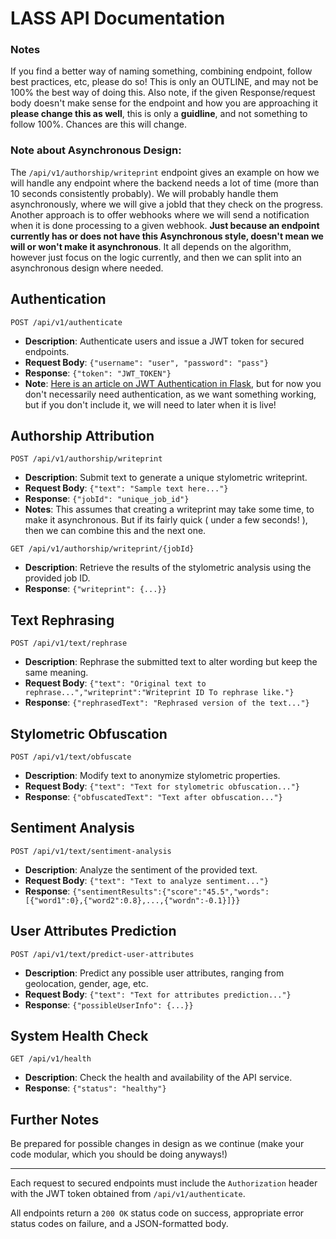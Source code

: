 # LASS API Documentation
### Notes
If you find a better way of naming something, combining endpoint, follow best practices, etc, please do so! This is only an OUTLINE, and may not be 100% the best way of doing this. Also note, if the given Response/request body doesn't make sense for the endpoint and how you are approaching it __please change this as well__, this is only a __guidline__, and not something to follow 100%. Chances are this will change.

### Note about Asynchronous Design:
The `/api/v1/authorship/writeprint` endpoint gives an example on how we will handle any endpoint where the backend needs a lot of time (more than 10 seconds consistently probably). We will probably handle them asynchronously, where we will give a jobId that they check on the progress. Another approach is to offer webhooks where we will send a notification when it is done processing to a given webhook. **Just because an endpoint currently has or does not have this Asynchronous style, doesn't mean we will or won't make it asynchronous**. It all depends on the algorithm, however just focus on the logic currently, and then we can split into an asynchronous design where needed.

## Authentication

`POST /api/v1/authenticate`
- **Description**: Authenticate users and issue a JWT token for secured endpoints.
- **Request Body**: `{"username": "user", "password": "pass"}`
- **Response**: `{"token": "JWT_TOKEN"}`
- **Note**: [Here is an article on JWT Authentication in Flask](https://www.loginradius.com/blog/engineering/guest-post/securing-flask-api-with-jwt/), but for now you don't necessarily need authentication, as we want something working, but if you don't include it, we will need to later when it is live! 

## Authorship Attribution

`POST /api/v1/authorship/writeprint`
- **Description**: Submit text to generate a unique stylometric writeprint.
- **Request Body**: `{"text": "Sample text here..."}`
- **Response**: `{"jobId": "unique_job_id"}`
- **Notes**: This assumes that creating a writeprint may take some time, to make it asynchronous. But if its fairly quick ( under a few seconds! ), then we can combine this and the next one.

`GET /api/v1/authorship/writeprint/{jobId}`
- **Description**: Retrieve the results of the stylometric analysis using the provided job ID.
- **Response**: `{"writeprint": {...}}`

## Text Rephrasing

`POST /api/v1/text/rephrase`
- **Description**: Rephrase the submitted text to alter wording but keep the same meaning.
- **Request Body**: `{"text": "Original text to rephrase...","writeprint":"Writeprint ID To rephrase like."}`
- **Response**: `{"rephrasedText": "Rephrased version of the text..."}`

## Stylometric Obfuscation

`POST /api/v1/text/obfuscate`
- **Description**: Modify text to anonymize stylometric properties.
- **Request Body**: `{"text": "Text for stylometric obfuscation..."}`
- **Response**: `{"obfuscatedText": "Text after obfuscation..."}`

## Sentiment Analysis

`POST /api/v1/text/sentiment-analysis`
- **Description**: Analyze the sentiment of the provided text.
- **Request Body**: `{"text": "Text to analyze sentiment..."}`
- **Response**: `{"sentimentResults":{"score":"45.5","words":[{"word1":0},{"word2":0.8},...,{"wordn":-0.1}]}}`

## User Attributes Prediction

`POST /api/v1/text/predict-user-attributes`
- **Description**: Predict any possible user attributes, ranging from geolocation, gender, age, etc.
- **Request Body**: `{"text": "Text for attributes prediction..."}`
- **Response**: `{"possibleUserInfo": {...}}`

## System Health Check

`GET /api/v1/health`
- **Description**: Check the health and availability of the API service.
- **Response**: `{"status": "healthy"}`

## Further Notes
Be prepared for possible changes in design as we continue (make your code modular, which you should be doing anyways!)

---

Each request to secured endpoints must include the `Authorization` header with the JWT token obtained from `/api/v1/authenticate`.

All endpoints return a `200 OK` status code on success, appropriate error status codes on failure, and a JSON-formatted body.